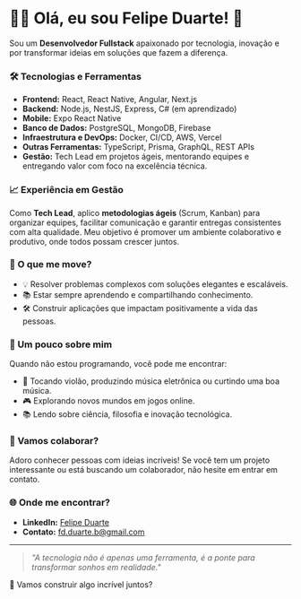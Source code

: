 # 👨‍💻 Olá, eu sou Felipe Duarte! 🚀

Sou um **Desenvolvedor Fullstack** apaixonado por tecnologia, inovação e por transformar ideias em soluções que fazem a diferença. 

### 🛠️ Tecnologias e Ferramentas
- **Frontend:** React, React Native, Angular, Next.js  
- **Backend:** Node.js, NestJS, Express, C# (em aprendizado)  
- **Mobile:** Expo React Native  
- **Banco de Dados:** PostgreSQL, MongoDB, Firebase  
- **Infraestrutura e DevOps:** Docker, CI/CD, AWS, Vercel  
- **Outras Ferramentas:** TypeScript, Prisma, GraphQL, REST APIs 
- **Gestão:** Tech Lead em projetos ágeis, mentorando equipes e entregando valor com foco na excelência técnica.

### 📈 Experiência em Gestão  
Como **Tech Lead**, aplico **metodologias ágeis** (Scrum, Kanban) para organizar equipes, facilitar comunicação e garantir entregas consistentes com alta qualidade. Meu objetivo é promover um ambiente colaborativo e produtivo, onde todos possam crescer juntos. 

### 🌟 O que me move?
- 💡 Resolver problemas complexos com soluções elegantes e escaláveis.  
- 📚 Estar sempre aprendendo e compartilhando conhecimento.  
- 🛠️ Construir aplicações que impactam positivamente a vida das pessoas.

 ### 🎨 Um pouco sobre mim  
Quando não estou programando, você pode me encontrar:  
- 🎸 Tocando violão, produzindo música eletrônica ou curtindo uma boa música.  
- 🎮 Explorando novos mundos em jogos online.  
- 📚 Lendo sobre ciência, filosofia e inovação tecnológica.

### 🤝 Vamos colaborar?  
Adoro conhecer pessoas com ideias incríveis! Se você tem um projeto interessante ou está buscando um colaborador, não hesite em entrar em contato.  

### 🌐 Onde me encontrar?
- **LinkedIn:** [Felipe Duarte](https://www.linkedin.com/in/felipe-duarte-bispo/)  
- **Contato:** [fd.duarte.b@gmail.com](mailto:fd.duarte.b@gmail.com)  

---

> _"A tecnologia não é apenas uma ferramenta, é a ponte para transformar sonhos em realidade."_  

🌱 Vamos construir algo incrível juntos? 
